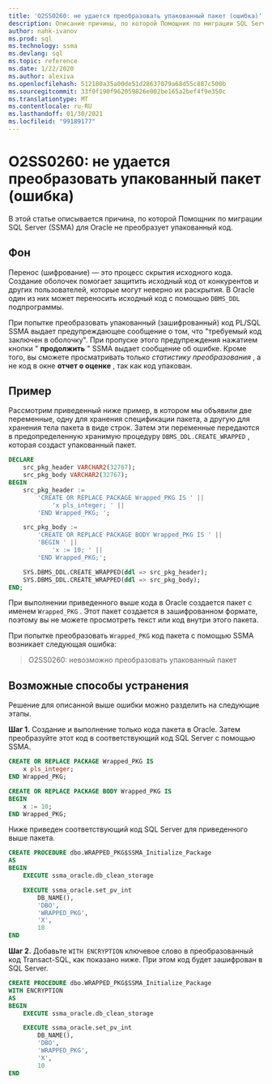 ```yaml
---
title: 'O2SS0260: не удается преобразовать упакованный пакет (ошибка)'
description: Описание причины, по которой Помощник по миграции SQL Server (SSMA) для Oracle не преобразует упакованный код.
author: nahk-ivanov
ms.prod: sql
ms.technology: ssma
ms.devlang: sql
ms.topic: reference
ms.date: 1/22/2020
ms.author: alexiva
ms.openlocfilehash: 512180a35a00de51d28637079a68d55c887c500b
ms.sourcegitcommit: 33f0f190f962059826e002be165a2bef4f9e350c
ms.translationtype: MT
ms.contentlocale: ru-RU
ms.lasthandoff: 01/30/2021
ms.locfileid: "99189177"
---
```

# <a name="o2ss0260-wrapped-package-cannot-be-converted-error"></a>O2SS0260: не удается преобразовать упакованный пакет (ошибка)

В этой статье описывается причина, по которой Помощник по миграции SQL Server (SSMA) для Oracle не преобразует упакованный код.

## <a name="background"></a>Фон

Перенос (шифрование) — это процесс скрытия исходного кода. Создание оболочек помогает защитить исходный код от конкурентов и других пользователей, которые могут неверно их раскрытия. В Oracle один из них может переносить исходный код с помощью `DBMS_DDL` подпрограммы.

При попытке преобразовать упакованный (зашифрованный) код PL/SQL SSMA выдает предупреждающее сообщение о том, что "требуемый код заключен в оболочку". При пропуске этого предупреждения нажатием кнопки " **продолжить** " SSMA выдает сообщение об ошибке. Кроме того, вы сможете просматривать только *статистику преобразования* , а не код в окне **отчет о оценке** , так как код упакован.

## <a name="example"></a>Пример

Рассмотрим приведенный ниже пример, в котором мы объявили две переменные, одну для хранения спецификации пакета, а другую для хранения тела пакета в виде строк. Затем эти переменные передаются в предопределенную хранимую процедуру `DBMS_DDL.CREATE_WRAPPED` , которая создаст упакованный пакет.

```sql
DECLARE
    src_pkg_header VARCHAR2(32767);
    src_pkg_body VARCHAR2(32767);
BEGIN
    src_pkg_header :=
        'CREATE OR REPLACE PACKAGE Wrapped_PKG IS ' ||
            'x pls_integer; ' ||
        'END Wrapped_PKG; ';

    src_pkg_body :=
        'CREATE OR REPLACE PACKAGE BODY Wrapped_PKG IS ' ||
        'BEGIN ' ||
            'x := 10; ' ||
        'END Wrapped_PKG;';

    SYS.DBMS_DDL.CREATE_WRAPPED(ddl => src_pkg_header);
    SYS.DBMS_DDL.CREATE_WRAPPED(ddl => src_pkg_body);
END;
```

При выполнении приведенного выше кода в Oracle создается пакет с именем `Wrapped_PKG` . Этот пакет создается в зашифрованном формате, поэтому вы не можете просмотреть текст или код внутри этого пакета.

При попытке преобразовать `Wrapped_PKG` код пакета с помощью SSMA возникает следующая ошибка:

> O2SS0260: невозможно преобразовать упакованный пакет

## <a name="possible-remedies"></a>Возможные способы устранения

Решение для описанной выше ошибки можно разделить на следующие этапы.

**Шаг 1.** Создание и выполнение только кода пакета в Oracle. Затем преобразуйте этот код в соответствующий код SQL Server с помощью SSMA.

```sql
CREATE OR REPLACE PACKAGE Wrapped_PKG IS
    x pls_integer;
END Wrapped_PKG;

CREATE OR REPLACE PACKAGE BODY Wrapped_PKG IS
BEGIN
    x := 10;
END Wrapped_PKG;
```

Ниже приведен соответствующий код SQL Server для приведенного выше пакета.

```sql
CREATE PROCEDURE dbo.WRAPPED_PKG$SSMA_Initialize_Package
AS
BEGIN
    EXECUTE ssma_oracle.db_clean_storage

    EXECUTE ssma_oracle.set_pv_int
        DB_NAME(),
        'DBO',
        'WRAPPED_PKG',
        'X',
        10
END
```

**Шаг 2.** Добавьте `WITH ENCRYPTION` ключевое слово в преобразованный код Transact-SQL, как показано ниже. При этом код будет зашифрован в SQL Server.

```sql
CREATE PROCEDURE dbo.WRAPPED_PKG$SSMA_Initialize_Package
WITH ENCRYPTION
AS
BEGIN
    EXECUTE ssma_oracle.db_clean_storage

    EXECUTE ssma_oracle.set_pv_int
        DB_NAME(),
        'DBO',
        'WRAPPED_PKG',
        'X',
        10
END
```
